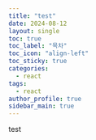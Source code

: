 ```yaml
---
title: "test"
date: 2024-08-12
layout: single
toc: true
toc_label: "목차"
toc_icon: "align-left"
toc_sticky: true
categories:
  - react
tags:
  - react
author_profile: true
sidebar_main: true
---
```


test